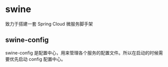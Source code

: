 # swine
致力于搭建一套 Spring Cloud 微服务脚手架



## swine-config

swine-config 是配置中心，用来管理各个服务的配置文件。所以在启动的时候需要优先启动 config 配置中心。 



